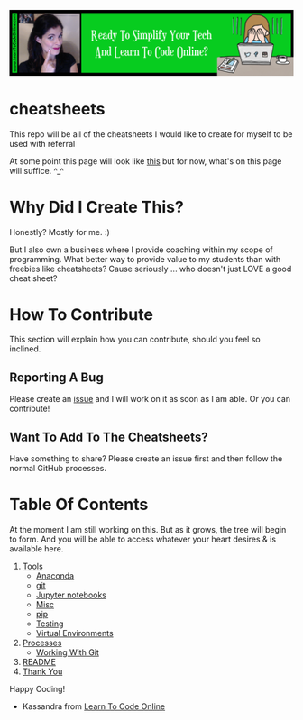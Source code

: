 <a href='https://www.learntocodeonline.com/'>![Learn To Code Online By Clicking Here](Images/learn-to-code-online.png?raw=true "Learn To Code Online")</a>

# cheatsheets
This repo will be all of the cheatsheets I would like to create for myself to be used with referral

At some point this page will look like [this](https://github.com/ProsperousHeart/XlsxWriter/blob/master/CONTRIBUTING.md) but for now, what's on this page will suffice. ^_^

# Why Did I Create This?

Honestly? Mostly for me. :)

But I also own a business where I provide coaching within my scope of programming. What better way to provide value to my students than with freebies like cheatsheets? Cause seriously ... who doesn't just LOVE a good cheat sheet?

# How To Contribute

This section will explain how you can contribute, should you feel so inclined.

## Reporting A Bug

Please create an [issue](https://github.com/prosperousheart/cheatsheets/issues) and I will work on it as soon as I am able. Or you can contribute!

## Want To Add To The Cheatsheets?

Have something to share? Please create an issue first and then follow the normal GitHub processes.

# Table Of Contents

At the moment I am still working on this. But as it grows, the tree will begin to form. And you will be able to access whatever your heart desires & is available here.

1. [Tools](https://github.com/ProsperousHeart/cheatsheets/tree/master/Tools)
   - [Anaconda](https://github.com/ProsperousHeart/cheatsheets/blob/master/Tools/Anaconda.md)
   - [git](https://github.com/ProsperousHeart/cheatsheets/blob/master/Tools/git.md)
   - [Jupyter notebooks](https://github.com/ProsperousHeart/cheatsheets/blob/master/Tools/JupyterNotebooks.md)
   - [Misc](https://github.com/ProsperousHeart/cheatsheets/blob/master/Tools/Misc.md)
   - [pip](https://github.com/ProsperousHeart/cheatsheets/blob/master/Tools/pip.md)
   - [Testing](https://github.com/ProsperousHeart/cheatsheets/blob/master/Tools/Testing.md)
   - [Virtual Environments](https://github.com/ProsperousHeart/cheatsheets/blob/master/Tools/VirtualEnvironments.md)
2. [Processes](https://github.com/ProsperousHeart/cheatsheets/tree/master/Processes)
   - [Working With Git](https://github.com/ProsperousHeart/cheatsheets/blob/master/Processes/WorkingGit.md)
3. [README](https://github.com/ProsperousHeart/cheatsheets/blob/master/README.md)
4. [Thank You](https://github.com/ProsperousHeart/cheatsheets/blob/master/Thank_You.md)

Happy Coding!
- Kassandra from [Learn To Code Online](http://www.learntocodeonline.com)
